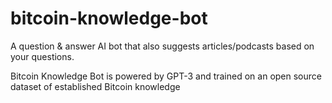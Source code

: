 # bitcoin-knowledge-bot

A question & answer AI bot that also suggests articles/podcasts based on your questions.

Bitcoin Knowledge Bot is powered by GPT-3 and trained on an open source dataset of established Bitcoin knowledge
